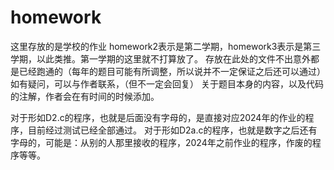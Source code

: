 # homework
这里存放的是学校的作业
homework2表示是第二学期，homework3表示是第三学期，以此类推。第一学期的这里就不打算放了。
存放在此处的文件不出意外都是已经跑通的（每年的题目可能有所调整，所以说并不一定保证之后还可以通过）
如有疑问，可以与作者联系，（但不一定会回复）
关于题目本身的内容，以及代码的注解，作者会在有时间的时候添加。

对于形如D2.c的程序，也就是后面没有字母的，是直接对应2024年的作业的程序，目前经过测试已经全部通过。
对于形如D2a.c的程序，也就是数字之后还有字母的，可能是：从别的人那里接收的程序，2024年之前作业的程序，作废的程序等等。